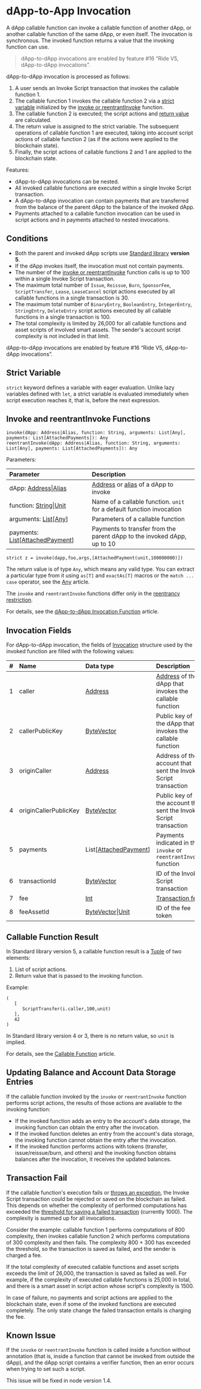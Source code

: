 # dApp-to-App Invocation

A dApp callable function can invoke a callable function of another dApp, or another callable function of the same dApp, or even itself. The invocation is synchronous. The invoked function returns a value that the invoking function can use.

> dApp-to-dApp invocations are enabled by feature #16 “Ride V5, dApp-to-dApp invocations”.

dApp-to-dApp invocation is processed as follows:

1. A user sends an Invoke Script transaction that invokes the callable function 1.
2. The callable function 1 invokes the callable function 2 via a [strict variable](#strict-variable) initialized by the [invoke or reentrantInvoke](#invoke) function.
3. The callable function 2 is executed; the script actions and [return value](#callable-function-result) are calculated.
4. The return value is assigned to the strict variable. The subsequent operations of callable function 1 are executed, taking into account script actions of callable function 2 (as if the actions were applied to the blockchain state).
5. Finally, the script actions of callable functions 2 and 1 are applied to the blockchain state.

Features:

* dApp-to-dApp invocations can be nested.
* All invoked callable functions are executed within a single Invoke Script transaction.
* A dApp-to-dApp invocation can contain payments that are transferred from the balance of the parent dApp to the balance of the invoked dApp.
* Payments attached to a callable function invocation can be used in script actions and in payments attached to nested invocations.

## Conditions

* Both the parent and invoked dApp scripts use [Standard library](/en/ride/script/standard-library) **version 5**.
* If the dApp invokes itself, the invocation must not contain payments.
* The number of the [invoke or reentrantInvoke](#invoke) function calls is up to 100 within a single Invoke Script transaction.
* The maximum total number of `Issue`, `Reissue`, `Burn`, `SponsorFee`, `ScriptTransfer`, `Lease`, `LeaseCancel` script actions executed by all callable functions in a single transaction is 30.
* The maximum total number of `BinaryEntry`, `BooleanEntry`, `IntegerEntry`, `StringEntry`, `DeleteEntry` script actions executed by all callable functions in a single transaction is 100.
* The total complexity is limited by 26,000 for all callable functions and asset scripts of involved smart assets. The sender's account script complexity is not included in that limit.

dApp-to-dApp invocations are enabled by feature #16 “Ride V5, dApp-to-dApp invocations”.

<!-- > Continued computations and dApp-to-dApp invocation are mutually exclusive, that is, they cannot be initiated by the same transaction.-->

## Strict Variable

`strict` keyword defines a variable with eager evaluation. Unlike lazy variables defined with `let`, a strict variable is evaluated immediately when script execution reaches it, that is, before the next expression.

## Invoke and reentrantInvoke<a id="invoke"></a> Functions

```
invoke(dApp: Address|Alias, function: String, arguments: List[Any], payments: List[AttachedPayments]): Any
reentrantInvoke(dApp: Address|Alias, function: String, arguments: List[Any], payments: List[AttachedPayments]): Any
```

Parameters:

| Parameter | Description |
| :--- | :--- |
| dApp: [Address](/en/ride/structures/common-structures/address)&#124;[Alias](/en/ride/structures/common-structures/alias) | [Address](/en/blockchain/account/address) or [alias](/en/blockchain/account/alias) of a dApp to invoke |
| function: [String](/en/ride/data-types/string)&#124;[Unit](/en/ride/data-types/unit) | Name of a callable function. `unit` for a default function invocation |
| arguments: [List](/en/ride/data-types/list)[[Any](/en/ride/data-types/any)] | Parameters of a callable function |
| payments: [List](/en/ride/data-types/list)[[AttachedPayment](/en/ride/structures/common-structures/attached-payment)] | Payments to transfer from the parent dApp to the invoked dApp, up to 10 |

```
strict z = invoke(dapp,foo,args,[AttachedPayment(unit,100000000)])
```

The return value is of type `Any`, which means any valid type. You can extract a particular type from it using `as[T]` and `exactAs[T]` macros or the `match ... case` operator, see the [Any](/en/ride/data-types/any) article.

The `invoke` and `reentrantInvoke` functions differ only in the [reentrancy restriction](/en/ride/functions/built-in-functions/dapp-to-dapp#reentrancy).

For details, see the [dApp-to-dApp Invocation Function](/en/ride/functions/built-in-functions/dapp-to-dapp) article.

## Invocation Fields

For dApp-to-dApp invocation, the fields of [Invocation](/en/ride/structures/common-structures/invocation) structure used by the invoked function are filled with the following values:

|   #   | Name | Data type | Description |
| :--- | :--- | :--- | :--- |
| 1 | caller | [Address](/en/ride/structures/common-structures/address) | [Address](/en/blockchain/account/) of the dApp that invokes the callable function |
| 2 | callerPublicKey | [ByteVector](/en/ride/data-types/byte-vector) | Public key of the dApp that invokes the callable function |
| 3 | originCaller | [Address](/en/ride/structures/common-structures/address) | Address of the account that sent the Invoke Script transaction |
| 4 | originCallerPublicKey | [ByteVector](/en/ride/data-types/byte-vector) | Public key of the account that sent the Invoke Script transaction |
| 5 | payments | List[[AttachedPayment](/en/ride/structures/common-structures/attached-payment)] | Payments indicated in the `invoke` or `reentrantInvoke` function |
| 6 | transactionId | [ByteVector](/en/ride/data-types/byte-vector) | ID of the Invoke Script transaction |
| 7 | fee | [Int](/en/ride/data-types/int) | [Transaction fee](/en/blockchain/transaction/transaction-fee) |
| 8 | feeAssetId | [ByteVector](/en/ride/data-types/byte-vector)&#124;[Unit](/en/ride/data-types/unit) | ID of the fee token |

## Callable Function Result

In Standard library version 5, a callable function result is a [Tuple](/en/ride/data-types/tuple) of two elements:

1. List of script actions.
2. Return value that is passed to the invoking function.

Example:

```
(
   [
      ScriptTransfer(i.caller,100,unit)
   ],
   42
)
```

In Standard library version 4 or 3, there is no return value, so `unit` is implied.

For details, see the [Callable Function](/en/ride/functions/callable-function) article.

## Updating Balance and Account Data Storage Entries

If the callable function invoked by the `invoke` or `reentrantInvoke` function performs script actions, the results of those actions are available to the invoking function:
* If the invoked function adds an entry to the account's data storage, the invoking function can obtain the entry after the invocation.
* If the invoked function deletes an entry from the account's data storage, the invoking function cannot obtain the entry after the invocation.
* If the invoked function performs actions with tokens (transfer, issue/reissue/burn, and others) and the invoking function obtains balances after the invocation, it receives the updated balances.

## Transaction Fail

If the callable function's execution fails or [throws an exception](/en/ride/functions/built-in-functions/exception-functions), the Invoke Script transaction could be rejected or saved on the blockchain as failed. This depends on whether the complexity of performed computations has exceeded the [threshold for saving a failed transaction](/en/ride/limits/) (currently 1000). The complexity is summed up for all invocations.

Consider the example: callable function 1 performs computations of 800 complexity, then invokes callable function 2 which performs computations of 300 complexity and then fails. The complexity 800 + 300 has exceeded the threshold, so the transaction is saved as failed, and the sender is charged a fee.

If the total complexity of executed callable functions and asset scripts exceeds the limit of 26,000, the transaction is saved as failed as well. For example, if the complexity of executed callable functions is 25,000 in total, and there is a smart asset in script action whose script's complexity is 1500.

In case of failure, no payments and script actions are applied to the blockchain state, even if some of the invoked functions are executed completely. The only state change the failed transaction entails is charging the fee.

## Known Issue

If the `invoke` or `reentrantInvoke` function is called inside a function without annotation (that is, inside a function that cannot be invoked from outside the dApp), and the dApp script contains a verifier function, then an error occurs when trying to set such a script.

This issue will be fixed in node version 1.4.
